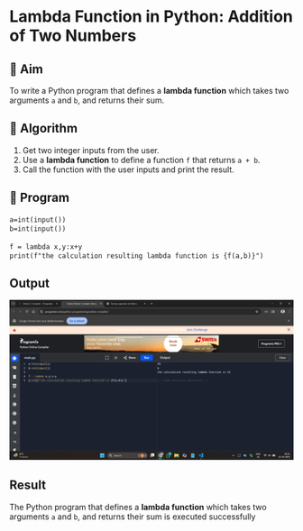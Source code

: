 # Lambda Function in Python: Addition of Two Numbers

## 🎯 Aim
To write a Python program that defines a **lambda function** which takes two arguments `a` and `b`, and returns their sum.

## 🧠 Algorithm
1. Get two integer inputs from the user.
2. Use a **lambda function** to define a function `f` that returns `a + b`.
3. Call the function with the user inputs and print the result.

## 🧾 Program
```
a=int(input())
b=int(input())

f = lambda x,y:x+y
print(f"the calculation resulting lambda function is {f(a,b)}")
```


## Output
![alt text](<Screenshot (46).png>)
## Result
The Python program that defines a **lambda function** which takes two arguments `a` and `b`, and returns their sum is executed successfully
